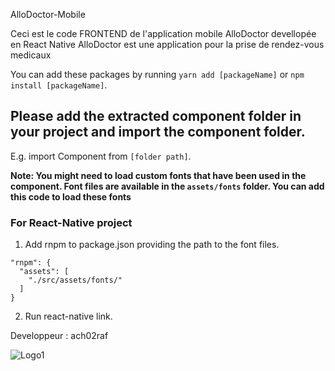 AlloDoctor-Mobile

Ceci est le code FRONTEND de l'application mobile AlloDoctor devellopée en React Native 
AlloDoctor est une application pour la prise de rendez-vous medicaux


You can add these packages by running `yarn add [packageName]` or `npm install [packageName]`.

## Please add the extracted component folder in your project and import the component folder.

E.g. import Component from `[folder path]`.

**Note: You might need to load custom fonts that have been used in the component. Font files are available in the `assets/fonts` folder. You can add this code to load these fonts**

### For React-Native project

1. Add rnpm to package.json providing the path to the font files.
```
"rnpm": {
  "assets": [
    "./src/assets/fonts/"
  ]
}
```
2. Run react-native link.

Developpeur : ach02raf

![Logo1](https://user-images.githubusercontent.com/57291591/175733166-abf2e698-a20f-4b5c-8c25-620327ba284e.png)
